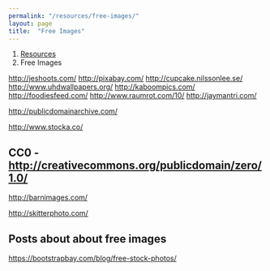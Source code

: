 ```yaml
---
permalink: "/resources/free-images/"
layout: page
title:  "Free Images"
---
```


<ol class="breadcrumb">
  <li><a href="/resources">Resources</a></li>
  <li>Free Images</li>
</ol>

http://jeshoots.com/
http://pixabay.com/
http://cupcake.nilssonlee.se/
http://www.uhdwallpapers.org/
http://kaboompics.com/
http://foodiesfeed.com/
http://www.raumrot.com/10/
http://jaymantri.com/

http://publicdomainarchive.com/

http://www.stocka.co/

## CC0 - http://creativecommons.org/publicdomain/zero/1.0/

http://barnimages.com/

http://skitterphoto.com/


## Posts about about free images

https://bootstrapbay.com/blog/free-stock-photos/
